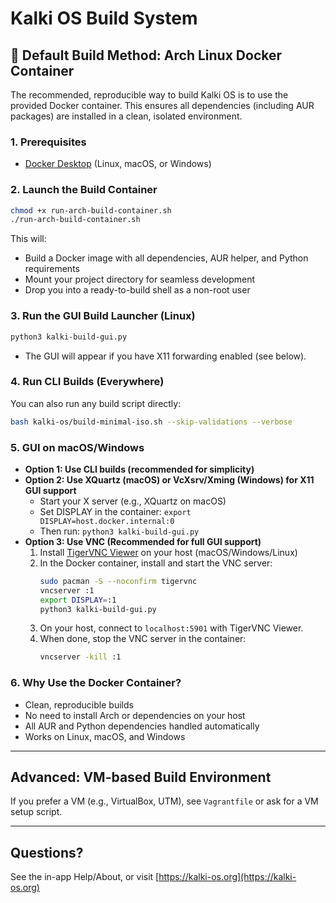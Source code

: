 # Kalki OS Build System

## 🚀 Default Build Method: Arch Linux Docker Container

The recommended, reproducible way to build Kalki OS is to use the provided Docker container. This ensures all dependencies (including AUR packages) are installed in a clean, isolated environment.

### 1. Prerequisites
- [Docker Desktop](https://www.docker.com/products/docker-desktop/) (Linux, macOS, or Windows)

### 2. Launch the Build Container
```bash
chmod +x run-arch-build-container.sh
./run-arch-build-container.sh
```
This will:
- Build a Docker image with all dependencies, AUR helper, and Python requirements
- Mount your project directory for seamless development
- Drop you into a ready-to-build shell as a non-root user

### 3. Run the GUI Build Launcher (Linux)
```bash
python3 kalki-build-gui.py
```
- The GUI will appear if you have X11 forwarding enabled (see below).

### 4. Run CLI Builds (Everywhere)
You can also run any build script directly:
```bash
bash kalki-os/build-minimal-iso.sh --skip-validations --verbose
```

### 5. GUI on macOS/Windows
- **Option 1: Use CLI builds (recommended for simplicity)**
- **Option 2: Use XQuartz (macOS) or VcXsrv/Xming (Windows) for X11 GUI support**
  - Start your X server (e.g., XQuartz on macOS)
  - Set DISPLAY in the container: `export DISPLAY=host.docker.internal:0`
  - Then run: `python3 kalki-build-gui.py`
- **Option 3: Use VNC (Recommended for full GUI support)**
  1. Install [TigerVNC Viewer](https://tigervnc.org/) on your host (macOS/Windows/Linux)
  2. In the Docker container, install and start the VNC server:
     ```bash
     sudo pacman -S --noconfirm tigervnc
     vncserver :1
     export DISPLAY=:1
     python3 kalki-build-gui.py
     ```
  3. On your host, connect to `localhost:5901` with TigerVNC Viewer.
  4. When done, stop the VNC server in the container:
     ```bash
     vncserver -kill :1
     ```

### 6. Why Use the Docker Container?
- Clean, reproducible builds
- No need to install Arch or dependencies on your host
- All AUR and Python dependencies handled automatically
- Works on Linux, macOS, and Windows

---

## Advanced: VM-based Build Environment
If you prefer a VM (e.g., VirtualBox, UTM), see `Vagrantfile` or ask for a VM setup script.

---

## Questions?
See the in-app Help/About, or visit [https://kalki-os.org](https://kalki-os.org) 